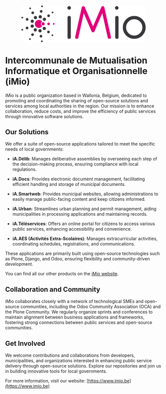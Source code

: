 <p align="center">
  <a href="https://collective.github.io/">
    <img width="400px" src="./IMIO_Logo.png">
  </a>
</p>

# Intercommunale de Mutualisation Informatique et Organisationnelle (iMio)

iMio is a public organization based in Wallonia, Belgium, dedicated to promoting and coordinating the sharing of open-source solutions and services among local authorities in the region. Our mission is to enhance collaboration, reduce costs, and improve the efficiency of public services through innovative software solutions.

## Our Solutions

We offer a suite of open-source applications tailored to meet the specific needs of local governments:

- **iA.Délib**: Manages deliberative assemblies by overseeing each step of the decision-making process, ensuring compliance with local regulations.

- **iA.Docs**: Provides electronic document management, facilitating efficient handling and storage of municipal documents.

- **iA.Smartweb**: Provides municipal websites, allowing administrations to easily manage public-facing content and keep citizens informed.

- **iA.Urban**: Streamlines urban planning and permit management, aiding municipalities in processing applications and maintaining records.

- **iA.Téléservices**: Offers an online portal for citizens to access various public services, enhancing accessibility and convenience.

- **iA.AES (Activités Extra-Scolaires)**: Manages extracurricular activities, coordinating schedules, registrations, and communications.

These applications are primarily built using open-source technologies such as Plone, Django, and Odoo, ensuring flexibility and community-driven development.

You can find all our other products on the [iMio website](https://www.imio.be/apps-et-services).

## Collaboration and Community

iMio collaborates closely with a network of technological SMEs and open-source communities, including the Odoo Community Association (OCA) and the Plone Community. We regularly organize sprints and conferences to maintain alignment between business applications and frameworks, fostering strong connections between public services and open-source communities.

## Get Involved

We welcome contributions and collaborations from developers, municipalities, and organizations interested in enhancing public service delivery through open-source solutions. Explore our repositories and join us in building innovative tools for local governments.

For more information, visit our website: [https://www.imio.be](https://www.imio.be)
